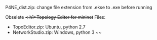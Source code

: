 P4NE_dist.zip: change file extension from .ekse to .exe before running

Obselete
~~< h1>Topology Editor for mininet</h1>~~
Files:<br>
- TopoEditor.zip: Ubuntu, python 2.7
- NetworkStudio.zip: Windows, python 3
~~
